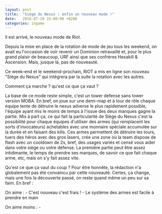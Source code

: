 ```yaml
---
layout: post
title:  "Siège du Nexus : enfin un nouveau mode !"
date:   2016-07-20 15:00:00 +0200
categories: ingame
---
```


Il est arrivé, le nouveau mode de Riot.

Depuis la mise en place de la rotation de mode de jeu tous les weekend, on avait eu l'occasion de voir revenir un Dominion retravaillé et, pour le plus grand plaisir de beaucoup, URF ainsi que ses confrères Hexakill & Ascension. Mais, jusque là, pas de nouveauté.

Ce week-end et le weekend-prochain, RIOT a mis en ligne son nouveau "Siège du Nexus" qui intégrera par la suite la rotation avec les autres.

Comment ça marche ? qu'est ce que ça vaut ? 

La base de ce mode reste simple, c'est un tower defense sans tower version MOBA.
En bref, on joue sur une demi-map et à tour de rôle chaque équipe tente de détruire le nexus adverse le plus rapidement possible, l'équipe ayant mis le moins de temps à l'issue des deux manques gagne la partie. 
Mis à part ça, ce qui fait la particularité de Siège du Nexus c'est la possibilité pour chaque équipes d'utiliser des armes (qui remplacent les sorts d'invocateurs) achetables avec une monnaire spéciale accumulée sur la durée et en faisant des kills.
Ces armes permettent de détruire les tours, tuers des héros avec des gros lasers, crée une zone où la team dispose de flash avec un cooldown de 2s, bref, des usages variés et censé vous aider dans votre siège ou votre défense.
La première partie peut être assez intidimante, le temps de prendre ses marques, de savoir ce que fait chaque arme, etc, mais on s'y fait assez vite.

Qu'est ce que ça vaut du coup ?
Pour être honnête, la rédaction n'a globalement pas été convaincu par cette nouveauté. Certes, ça change, mais une fois la découverte passé, on reste quand même un peu sur sa faim. En bref :

On aime :
    - C'est nouveau c'est frais !
    - Le système des armes est facile à prendre en main
    
On aime moins :
    - 
